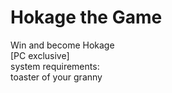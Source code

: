 # Hokage the Game
Win and become Hokage                       
[PC exclusive]                        
system requirements:                    
toaster of your granny                            
